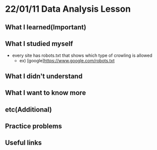 # 22/01/11 Data Analysis Lesson

## What I learned(Important)

## What I studied myself

* every site has robots.txt that shows which type of crowling is allowed
  * ex) [google]<https://www.google.com/robots.txt>

## What I didn't understand

## What I want to know more

## etc(Additional)

## Practice problems

## Useful links
